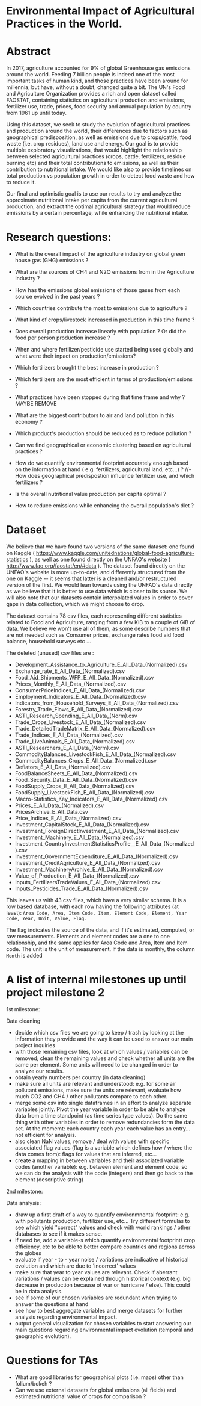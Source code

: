 # Environmental Impact of Agricultural Practices in the World. 

# Abstract
In 2017, agriculture accounted for 9% of global Greenhouse gas emissions around the world. Feeding 7 billion people is indeed one of the most important tasks of human kind, and those practices have been around for millennia, but have, without a doubt, changed quite a bit. The UN's Food and Agriculture Organization provides a rich and open dataset called FAOSTAT, containing statistics on agricultural production and emissions, fertilizer use, trade,  prices, food security and annual population by country from 1961 up until today. 

Using this dataset, we seek to study the evolution of agricultural practices and production around the world, their differences due to factors such as geographical predisposition, as well as emissions due to crops/cattle, food waste (i.e. crop residues), land use and energy. Our goal is to provide multiple exploratory visualizations, that would highlight the relationship between selected agricultural practices (crops, cattle, fertilizers, residue burning etc) and their total contributions to emissions, as well as their contribution to nutritional intake. We would like also to provide timelines on total production vs population growth in order to detect food waste and how to reduce it. 

Our final and optimistic goal is to use our results to try and analyze the approximate nutritional intake per capita from the current agricultural production, and extract the optimal agricultural strategy that would reduce emissions by a certain percentage, while enhancing the nutritional intake.

# Research questions: 

- What is the overall impact of the agriculture industry on global green house gas (GHG) emissions ?
- What are the sources of CH4 and N2O emissions from in the Agriculture Industry ?
- How has the emissions global emissions of those gases from each source evolved in the past years ?
- Which countries contribute the most to emissions due to agriculture ?
- What kind of crops/livestock increased in production in this time frame ?
- Does overall production increase linearly with population ? Or did the food per person production increase ?
- When and where fertilizer/pesticide use started being used globally and what were their inpact on production/emissions?
- Which fertilizers brought the best increase in production ?
- Which fertilizers are the most efficient in terms of production/emissions ?
- What practices have been stopped during that time frame and why ? MAYBE REMOVE
- What are the biggest contributors to air and land pollution in this economy ?
- Which product's production should be reduced as to reduce pollution ?
- Can we find geographical or economic clustering based on agricultural practices ?

- How do we quantify environmental footprint accurately enough based on the information at hand ( e.g. fertilizers, agricultural land, etc...) ?
//- How does geographical predispostion influence fertilizer use, and which fertilizers ?
- Is the overall nutritional value production per capita optimal ?
- How to reduce emissions while enhancing the overall population's diet ?

# Dataset

We believe that we have found two versions of the same dataset: one found on Kaggle ( https://www.kaggle.com/unitednations/global-food-agriculture-statistics ), as well as one found directly on the UNFAO's website ( http://www.fao.org/faostat/en/#data ). The dataset found directly on the UNFAO's website is more up-to-date, and differently structured from the one on Kaggle -- it seems that latter is a cleaned and/or restructured version of the first. We would lean towards using the UNFAO's data directly as we believe that it is better to use data which is closer to its source. We will also note that our datasets contain interpolated values in order to cover gaps in data collection, which we might choose to drop.

The dataset contains 78 csv files, each representing different statistics related to Food and Agriculture, ranging from a few KiB to a couple of GiB of data. We believe we won't use all of them, as some describe numbers that are not needed such as Consumer prices, exchange rates food aid food balance, household surveys etc ...

The deleted (unused) csv files are :
- Development_Assistance_to_Agriculture_E_All_Data_(Normalized).csv
- Exchange_rate_E_All_Data_(Normalized).csv
- Food_Aid_Shipments_WFP_E_All_Data_(Normalized).csv
- Prices_Monthly_E_All_Data_(Normalized).csv
- ConsumerPriceIndices_E_All_Data_(Normalized).csv
- Employment_Indicators_E_All_Data_(Normalized).csv
- Indicators_from_Household_Surveys_E_All_Data_(Normalized).csv
- Forestry_Trade_Flows_E_All_Data_(Normalized).csv
- ASTI_Research_Spending_E_All_Data_(Norm).csv
- Trade_Crops_Livestock_E_All_Data_(Normalized).csv
- Trade_DetailedTradeMatrix_E_All_Data_(Normalized).csv
- Trade_Indices_E_All_Data_(Normalized).csv
- Trade_LiveAnimals_E_All_Data_(Normalized).csv
- ASTI_Researchers_E_All_Data_(Norm).csv
- CommodityBalances_LivestockFish_E_All_Data_(Normalized).csv
- CommodityBalances_Crops_E_All_Data_(Normalized).csv
- Deflators_E_All_Data_(Normalized).csv
- FoodBalanceSheets_E_All_Data_(Normalized).csv
- Food_Security_Data_E_All_Data_(Normalized).csv
- FoodSupply_Crops_E_All_Data_(Normalized).csv
- FoodSupply_LivestockFish_E_All_Data_(Normalized).csv
- Macro-Statistics_Key_Indicators_E_All_Data_(Normalized).csv
- Prices_E_All_Data_(Normalized).csv
- PricesArchive_E_All_Data.csv
- Price_Indices_E_All_Data_(Normalized).csv
- Investment_CapitalStock_E_All_Data_(Normalized).csv
- Investment_ForeignDirectInvestment_E_All_Data_(Normalized).csv
- Investment_Machinery_E_All_Data_(Normalized).csv
- Investment_CountryInvestmentStatisticsProfile__E_All_Data_(Normalized).csv
- Investment_GovernmentExpenditure_E_All_Data_(Normalized).csv
- Investment_CreditAgriculture_E_All_Data_(Normalized).csv
- Investment_MachineryArchive_E_All_Data_(Normalized).csv
- Value_of_Production_E_All_Data_(Normalized).csv
- Inputs_FertilizersTradeValues_E_All_Data_(Normalized).csv
- Inputs_Pesticides_Trade_E_All_Data_(Normalized).csv

This leaves us with 43 csv files, which have a very similar schema. It is a row based database, with each row having the following attributes (at least): 
`Area Code, Area, Item Code, Item, Element Code, Element, Year Code, Year, Unit, Value, Flag.`

The flag indicates the source of the data, and if it's estimated, computed, or raw measurements. Elements and element codes are a one to one relationship, and the same applies for Area Code and Area, Item and Item code. The unit is the unit of measurement. If the data is monthly, the column `Month` is added
# A list of internal milestones up until project milestone 2

1st milestone:

Data cleaning
- decide which csv files we are going to keep / trash by looking at the information they provide and the way it can be used to answer our main project inquiries
- with those remaining csv files, look at which values / variables can be removed; clean the remaining values and check whether all units are the same per element. Some units will need to be changed in order to analyze our results. 
- obtain yearly numbers per country (in data cleaning)
- make sure all units are relevant and understood: e.g. for some air pollutant emissions, make sure the units are relevant, evaluate how much CO2 and CH4 / other pollutants compare to each other.
- merge some csv into single dataframes in an effort to analyze separate variables jointly. Pivot the year variable in order to be able to analyze data from a time standpoint (as time series type values). Do the same thing with other variables in order to remove redundancies form the data set. At the momemt: each country each year each value has an entry... not efficient for analysis.
- also clean NaN values, remove / deal with values with specific associated flag values (flag is a variable which defines how / where the data comes from): flags for values that are inferred, etc...
- create a mapping in between variables and their associated variable codes (another variable): e.g. between element and element code, so we can do the analysis with the code (integers) and then go back to the element (descriptive string)


2nd milestone:

Data analysis:
- draw up a first draft of a way to quantify environmnental footprint: e.g. with pollutants production, fertilizer use, etc... Try different formulas to see which yield "correct" values and check with world rankings / other databases to see if it makes sense.
- if need be, add a variable-s which quantify environmental footprint/ crop efficiency, etc to be able to better compare countries and regions across the globes
- evaluate if year - to - year noise / variations are indicative of historical evolution and which are due to 'incorrect' values
- make sure that year to year values are relevant. Check if aberrant variations / values can be explained through historical context (e.g. big decrease in production because of war or hurricane / else). This could be in data analysis.
- see if some of our chosen variables are redundant when trying to answer the questions at hand
- see how to best aggregate variables and merge datasets for further analysis regarding environmental impact.
- output general visualization for chosen variables to start answering our main questions regarding environmental impact evolution (temporal and geographic evolution).

# Questions for TAs

- What are good libraries for geographical plots (i.e. maps) other than folium/bokeh ?
- Can we use external datasets for global emissions (all fields) and estimated nutritional value of crops for comparison ?
